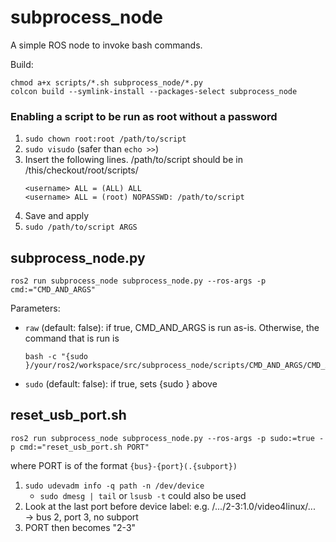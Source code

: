 # subprocess_node
A simple ROS node to invoke bash commands.

Build:
```
chmod a+x scripts/*.sh subprocess_node/*.py
colcon build --symlink-install --packages-select subprocess_node
```

### Enabling a script to be run as root without a password
1. ```sudo chown root:root /path/to/script```
1. ```sudo visudo``` (safer than ```echo >>```)
1. Insert the following lines. /path/to/script should be in /this/checkout/root/scripts/
   ```
   <username> ALL = (ALL) ALL
   <username> ALL = (root) NOPASSWD: /path/to/script
   ```
1. Save and apply
1. ```sudo /path/to/script ARGS```

## subprocess_node.py
```
ros2 run subprocess_node subprocess_node.py --ros-args -p cmd:="CMD_AND_ARGS"
```
Parameters:
- ```raw``` (default: false): if true, CMD_AND_ARGS is run as-is. Otherwise, the command that is run is
  ```
  bash -c "{sudo }/your/ros2/workspace/src/subprocess_node/scripts/CMD_AND_ARGS/CMD_AND_ARGS"
  ```
- ```sudo``` (default: false): if true, sets {sudo } above

## reset_usb_port.sh
```
ros2 run subprocess_node subprocess_node.py --ros-args -p sudo:=true -p cmd:="reset_usb_port.sh PORT"
```
where PORT is of the format ```{bus}-{port}(.{subport})```

1. ```sudo udevadm info -q path -n /dev/device```
    - ```sudo dmesg | tail``` or ```lsusb -t``` could also be used
1. Look at the last port before device label: e.g. /.../2-3:1.0/video4linux/... → bus 2, port 3, no subport
1. PORT then becomes "2-3"
